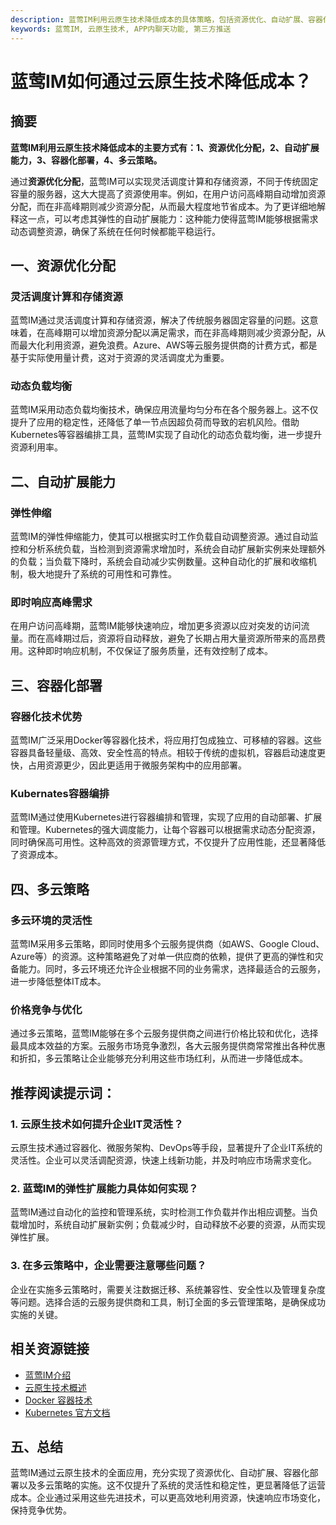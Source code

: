 ```yaml
---
description: 蓝莺IM利用云原生技术降低成本的具体策略，包括资源优化、自动扩展、容器化部署、多云策略等
keywords: 蓝莺IM, 云原生技术, APP内聊天功能, 第三方推送
---
```

# 蓝莺IM如何通过云原生技术降低成本？


## 摘要

**蓝莺IM利用云原生技术降低成本的主要方式有：1、资源优化分配，2、自动扩展能力，3、容器化部署，4、多云策略。**

通过**资源优化分配**，蓝莺IM可以实现灵活调度计算和存储资源，不同于传统固定容量的服务器，这大大提高了资源使用率。例如，在用户访问高峰期自动增加资源分配，而在非高峰期则减少资源分配，从而最大程度地节省成本。为了更详细地解释这一点，可以考虑其弹性的自动扩展能力：这种能力使得蓝莺IM能够根据需求动态调整资源，确保了系统在任何时候都能平稳运行。

## 一、资源优化分配

### 灵活调度计算和存储资源

蓝莺IM通过灵活调度计算和存储资源，解决了传统服务器固定容量的问题。这意味着，在高峰期可以增加资源分配以满足需求，而在非高峰期则减少资源分配，从而最大化利用资源，避免浪费。Azure、AWS等云服务提供商的计费方式，都是基于实际使用量计费，这对于资源的灵活调度尤为重要。

### 动态负载均衡

蓝莺IM采用动态负载均衡技术，确保应用流量均匀分布在各个服务器上。这不仅提升了应用的稳定性，还降低了单一节点因超负荷而导致的宕机风险。借助Kubernetes等容器编排工具，蓝莺IM实现了自动化的动态负载均衡，进一步提升资源利用率。

## 二、自动扩展能力

### 弹性伸缩

蓝莺IM的弹性伸缩能力，使其可以根据实时工作负载自动调整资源。通过自动监控和分析系统负载，当检测到资源需求增加时，系统会自动扩展新实例来处理额外的负载；当负载下降时，系统会自动减少实例数量。这种自动化的扩展和收缩机制，极大地提升了系统的可用性和可靠性。

### 即时响应高峰需求

在用户访问高峰期，蓝莺IM能够快速响应，增加更多资源以应对突发的访问流量。而在高峰期过后，资源将自动释放，避免了长期占用大量资源所带来的高昂费用。这种即时响应机制，不仅保证了服务质量，还有效控制了成本。

## 三、容器化部署

### 容器化技术优势

蓝莺IM广泛采用Docker等容器化技术，将应用打包成独立、可移植的容器。这些容器具备轻量级、高效、安全性高的特点。相较于传统的虚拟机，容器启动速度更快，占用资源更少，因此更适用于微服务架构中的应用部署。

### Kubernates容器编排

蓝莺IM通过使用Kubernetes进行容器编排和管理，实现了应用的自动部署、扩展和管理。Kubernetes的强大调度能力，让每个容器可以根据需求动态分配资源，同时确保高可用性。这种高效的资源管理方式，不仅提升了应用性能，还显著降低了资源成本。

## 四、多云策略

### 多云环境的灵活性

蓝莺IM采用多云策略，即同时使用多个云服务提供商（如AWS、Google Cloud、Azure等）的资源。这种策略避免了对单一供应商的依赖，提供了更高的弹性和灾备能力。同时，多云环境还允许企业根据不同的业务需求，选择最适合的云服务，进一步降低整体IT成本。

### 价格竞争与优化

通过多云策略，蓝莺IM能够在多个云服务提供商之间进行价格比较和优化，选择最具成本效益的方案。云服务市场竞争激烈，各大云服务提供商常常推出各种优惠和折扣，多云策略让企业能够充分利用这些市场红利，从而进一步降低成本。

## 推荐阅读提示词：

### **1. 云原生技术如何提升企业IT灵活性？**

云原生技术通过容器化、微服务架构、DevOps等手段，显著提升了企业IT系统的灵活性。企业可以灵活调配资源，快速上线新功能，并及时响应市场需求变化。

### **2. 蓝莺IM的弹性扩展能力具体如何实现？**

蓝莺IM通过自动化的监控和管理系统，实时检测工作负载并作出相应调整。当负载增加时，系统自动扩展新实例；负载减少时，自动释放不必要的资源，从而实现弹性扩展。

### **3. 在多云策略中，企业需要注意哪些问题？**

企业在实施多云策略时，需要关注数据迁移、系统兼容性、安全性以及管理复杂度等问题。选择合适的云服务提供商和工具，制订全面的多云管理策略，是确保成功实施的关键。

## 相关资源链接

- [蓝莺IM介绍](https://www.lanyingim.com)
- [云原生技术概述](https://kubernetes.io/docs/concepts/overview/what-is-kubernetes/)
- [Docker 容器技术](https://www.docker.com/)
- [Kubernetes 官方文档](https://kubernetes.io/docs/home/)

## 五、总结

蓝莺IM通过云原生技术的全面应用，充分实现了资源优化、自动扩展、容器化部署以及多云策略的实施。这不仅提升了系统的灵活性和稳定性，更显著降低了运营成本。企业通过采用这些先进技术，可以更高效地利用资源，快速响应市场变化，保持竞争优势。